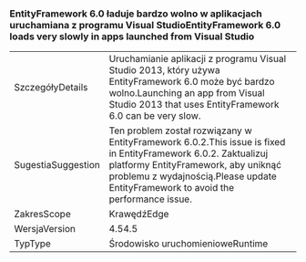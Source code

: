 ### <a name="entityframework-60-loads-very-slowly-in-apps-launched-from-visual-studio"></a><span data-ttu-id="c9cdc-101">EntityFramework 6.0 ładuje bardzo wolno w aplikacjach uruchamiana z programu Visual Studio</span><span class="sxs-lookup"><span data-stu-id="c9cdc-101">EntityFramework 6.0 loads very slowly in apps launched from Visual Studio</span></span>

|   |   |
|---|---|
|<span data-ttu-id="c9cdc-102">Szczegóły</span><span class="sxs-lookup"><span data-stu-id="c9cdc-102">Details</span></span>|<span data-ttu-id="c9cdc-103">Uruchamianie aplikacji z programu Visual Studio 2013, który używa EntityFramework 6.0 może być bardzo wolno.</span><span class="sxs-lookup"><span data-stu-id="c9cdc-103">Launching an app from Visual Studio 2013 that uses EntityFramework 6.0 can be very slow.</span></span>|
|<span data-ttu-id="c9cdc-104">Sugestia</span><span class="sxs-lookup"><span data-stu-id="c9cdc-104">Suggestion</span></span>|<span data-ttu-id="c9cdc-105">Ten problem został rozwiązany w EntityFramework 6.0.2.</span><span class="sxs-lookup"><span data-stu-id="c9cdc-105">This issue is fixed in EntityFramework 6.0.2.</span></span> <span data-ttu-id="c9cdc-106">Zaktualizuj platformy EntityFramework, aby uniknąć problemu z wydajnością.</span><span class="sxs-lookup"><span data-stu-id="c9cdc-106">Please update EntityFramework to avoid the performance issue.</span></span>|
|<span data-ttu-id="c9cdc-107">Zakres</span><span class="sxs-lookup"><span data-stu-id="c9cdc-107">Scope</span></span>|<span data-ttu-id="c9cdc-108">Krawędź</span><span class="sxs-lookup"><span data-stu-id="c9cdc-108">Edge</span></span>|
|<span data-ttu-id="c9cdc-109">Wersja</span><span class="sxs-lookup"><span data-stu-id="c9cdc-109">Version</span></span>|<span data-ttu-id="c9cdc-110">4.5</span><span class="sxs-lookup"><span data-stu-id="c9cdc-110">4.5</span></span>|
|<span data-ttu-id="c9cdc-111">Typ</span><span class="sxs-lookup"><span data-stu-id="c9cdc-111">Type</span></span>|<span data-ttu-id="c9cdc-112">Środowisko uruchomieniowe</span><span class="sxs-lookup"><span data-stu-id="c9cdc-112">Runtime</span></span>|

